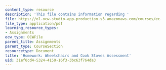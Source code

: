 ```yaml
---
content_type: resource
description: 'This file contains information regarding '
file: https://ol-ocw-studio-app-production.s3.amazonaws.com/courses/ec-720j-d-lab-ii-design-spring-2010/31ef0cd45324415016f33bc63f764da3_MITEC_720JS10_hw17.pdf
file_type: application/pdf
learning_resource_types:
- Assignments
ocw_type: OCWFile
parent_title: Assignments
parent_type: CourseSection
resourcetype: Document
title: 'Homework: Wheelchairs and Cook Stoves Assessment'
uid: 31ef0cd4-5324-4150-16f3-3bc63f764da3
---
```


